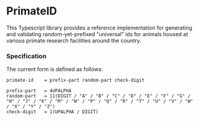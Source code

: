 # PrimateID

This Typescript library provides a reference implementation for generating and validating random-yet-prefixed "universal" ids for animals housed at various primate research facilities around the country.

### Specification

The current form is defined as follows:
```ABNF
primate-id    = prefix-part random-part check-digit

prefix-part   = 4UPALPHA
random-part   = 11(DIGIT / "A" / "B" / "C" / "D" / "E" / "F" / "G" / "H" / "J" / "K" / "M" / "N" / "P" / "Q" / "R" / "T" / "U" / "V" / "W" / "X" / "Y" / "Z")
check-digit   = 1(UPALPHA / DIGIT)
```
